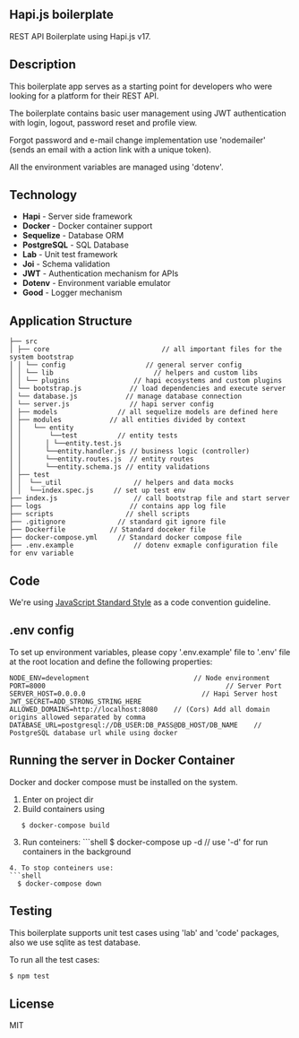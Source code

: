 ## Hapi.js boilerplate
REST API Boilerplate using  Hapi.js v17.

## Description
This boilerplate app serves as a starting point for developers who were looking for a platform for their REST API.

The boilerplate contains basic user management using JWT authentication with login, logout, password reset and profile view.

Forgot password and e-mail change implementation use 'nodemailer' (sends an email with a action link with a unique token).

All the environment variables are managed using 'dotenv'.

## Technology

- **Hapi** - Server side framework
- **Docker** - Docker container support
- **Sequelize** - Database ORM
- **PostgreSQL** - SQL Database
- **Lab** - Unit test framework
- **Joi** - Schema validation
- **JWT** - Authentication mechanism for APIs
- **Dotenv** - Environment variable emulator
- **Good** - Logger mechanism

## Application Structure
```
├── src
│ ├── core                            // all important files for the system bootstrap
│ │ └── config                    // general server config
│ │ └── lib                         // helpers and custom libs
│ │ └── plugins                // hapi ecosystems and custom plugins
│ └── bootstrap.js            // load dependencies and execute server
│ └── database.js            // manage database connection 
│ └── server.js               // hapi server config
│ ├── models               // all sequelize models are defined here
│ ├── modules            // all entities divided by context
│ │   └── entity
│ │       └──test          // entity tests
│ │      │ └──entity.test.js
│ │      └──entity.handler.js // business logic (controller)
│ │      └──entity.routes.js  // entity routes
│ │      └──entity.schema.js // entity validations
│ ├── test               
│ │  └──_util                  // helpers and data mocks
│ │  └──index.spec.js     // set up test env
├── index.js                   // call bootstrap file and start server
├── logs                      // contains app log file
├── scripts                  // shell scripts
├── .gitignore             // standard git ignore file
├── Dockerfile           // Standard doceker file
├── docker-compose.yml     // Standard docker compose file 
├── .env.example               // dotenv exmaple configuration file for env variable 

```

## Code

We're using [JavaScript Standard Style](https://standardjs.com) as a code convention guideline.

## .env config
To set up environment variables, please copy '.env.example' file to '.env' file at the root location and define the following properties:

```
NODE_ENV=development                          // Node environment 
PORT=8000                                             // Server Port
SERVER_HOST=0.0.0.0                             // Hapi Server host
JWT_SECRET=ADD_STRONG_STRING_HERE
ALLOWED_DOMAINS=http://localhost:8080    // (Cors) Add all domain origins allowed separated by comma
DATABASE_URL=postgresql://DB_USER:DB_PASS@DB_HOST/DB_NAME    // PostgreSQL database url while using docker

```

## Running the server in Docker Container
Docker and docker compose must be installed on the system.

  1.  Enter on project dir
  2. Build containers using 
  ```shell 
     $ docker-compose build
   ```
  3. Run conteiners:
    ```shell 
     $ docker-compose up -d // use '-d' for run containers in the background
   ```
  4. To stop conteiners use:  
   ```shell 
     $ docker-compose down
   ```

## Testing
   This boilerplate supports unit test cases using 'lab' and 'code' packages, also we use sqlite as test database.

To run all the test cases:
```sh
$ npm test
```

## License
   MIT